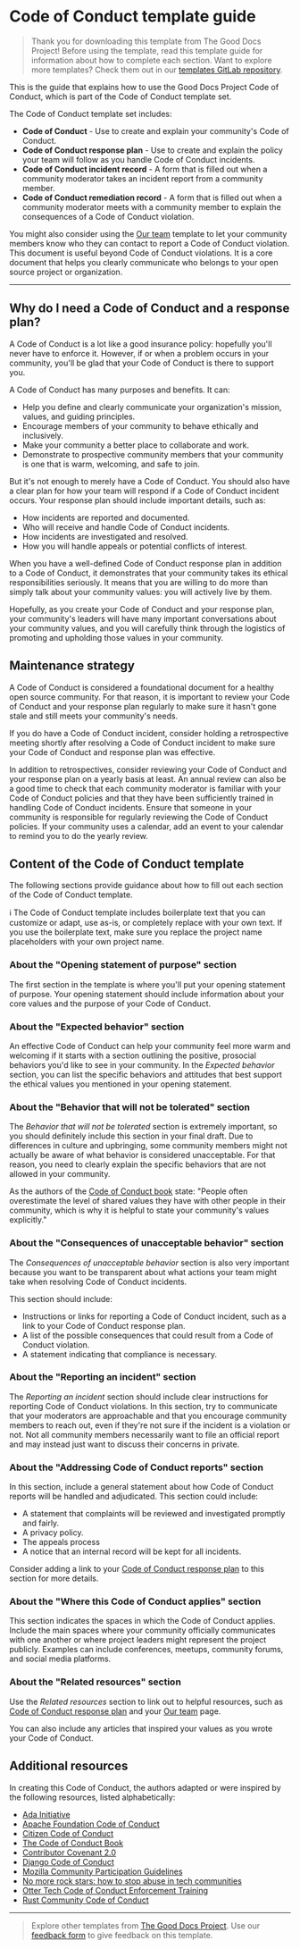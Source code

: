 # Code of Conduct template guide

> Thank you for downloading this template from The Good Docs Project! Before using the template, read this template guide for information about how to complete each section. Want to explore more templates? Check them out in our [templates GitLab repository](https://gitlab.com/tgdp/templates).

This is the guide that explains how to use the Good Docs Project Code of Conduct, which is part of the Code of Conduct template set.

The Code of Conduct template set includes:

* **Code of Conduct** - Use to create and explain your community's Code of Conduct.
* **Code of Conduct response plan** - Use to create and explain the policy your team will follow as you handle Code of Conduct incidents.
* **Code of Conduct incident record** - A form that is filled out when a community moderator takes an incident report from a community member.
* **Code of Conduct remediation record** - A form that is filled out when a community moderator meets with a community member to explain the consequences of a Code of Conduct violation.

You might also consider using the [Our team](../our-team/template_our-team.md) template to let your community members know who they can contact to report a Code of Conduct violation.
This document is useful beyond Code of Conduct violations.
It is a core document that helps you clearly communicate who belongs to your open source project or organization.

---

## Why do I need a Code of Conduct and a response plan?

A Code of Conduct is a lot like a good insurance policy: hopefully you'll never have to enforce it.
However, if or when a problem occurs in your community, you'll be glad that your Code of Conduct is there to support you.

A Code of Conduct has many purposes and benefits. It can:

* Help you define and clearly communicate your organization's mission, values, and guiding principles.
* Encourage members of your community to behave ethically and inclusively.
* Make your community a better place to collaborate and work.
* Demonstrate to prospective community members that your community is one that is warm, welcoming, and safe to join.

But it's not enough to merely have a Code of Conduct.
You should also have a clear plan for how your team will respond if a Code of Conduct incident occurs.
Your response plan should include important details, such as:

* How incidents are reported and documented.
* Who will receive and handle Code of Conduct incidents.
* How incidents are investigated and resolved.
* How you will handle appeals or potential conflicts of interest.

When you have a well-defined Code of Conduct response plan in addition to a Code of Conduct, it demonstrates that your community takes its ethical responsibilities seriously.
It means that you are willing to do more than simply talk about your community values: you will actively live by them.

Hopefully, as you create your Code of Conduct and your response plan, your community's leaders will have many important conversations about your community values, and you will carefully think through the logistics of promoting and upholding those values in your community.

## Maintenance strategy

A Code of Conduct is considered a foundational document for a healthy open source community.
For that reason, it is important to review your Code of Conduct and your response plan regularly to make sure it hasn't gone stale and still meets your community's needs.

If you do have a Code of Conduct incident, consider holding a retrospective meeting shortly after resolving a Code of Conduct incident to make sure your Code of Conduct and response plan was effective.

In addition to retrospectives, consider reviewing your Code of Conduct and your response plan on a yearly basis at least.
An annual review can also be a good time to check that each community moderator is familiar with your Code of Conduct policies and that they have been sufficiently trained in handling Code of Conduct incidents.
Ensure that someone in your community is responsible for regularly reviewing the Code of Conduct policies.
If your community uses a calendar, add an event to your calendar to remind you to do the yearly review.

## Content of the Code of Conduct template

The following sections provide guidance about how to fill out each section of the Code of Conduct template.

:information_source: The Code of Conduct template includes boilerplate text that you can customize or adapt, use as-is, or completely replace with your own text. If you use the boilerplate text, make sure you replace the project name placeholders with your own project name.

### About the "Opening statement of purpose" section

The first section in the template is where you'll put your opening statement of purpose.
Your opening statement should include information about your core values and the purpose of your Code of Conduct.

### About the "Expected behavior" section

An effective Code of Conduct can help your community feel more warm and welcoming if it starts with a section outlining the positive, prosocial behaviors you'd like to see in your community.
In the *Expected behavior* section, you can list the specific behaviors and attitudes that best support the ethical values you mentioned in your opening statement.

### About the "Behavior that will not be tolerated" section

The *Behavior that will not be tolerated* section is extremely important, so you should definitely include this section in your final draft.
Due to differences in culture and upbringing, some community members might not actually be aware of what behavior is considered unacceptable.
For that reason, you need to clearly explain the specific behaviors that are not allowed in your community.

As the authors of the [Code of Conduct book](https://frameshiftconsulting.com/resources/code-of-conduct-book/) state: "People often overestimate the level of shared values they have with other people in their community, which is why it is helpful to state your community's values explicitly."

### About the "Consequences of unacceptable behavior" section

The *Consequences of unacceptable behavior* section is also very important because you want to be transparent about what actions your team might take when resolving Code of Conduct incidents.

This section should include:

* Instructions or links for reporting a Code of Conduct incident, such as a link to your Code of Conduct response plan.
* A list of the possible consequences that could result from a Code of Conduct violation.
* A statement indicating that compliance is necessary.

### About the "Reporting an incident" section

The *Reporting an incident* section should include clear instructions for reporting Code of Conduct violations.
In this section, try to communicate that your moderators are approachable and that you encourage community members to reach out, even if they're not sure if the incident is a violation or not.
Not all community members necessarily want to file an official report and may instead just want to discuss their concerns in private.

### About the "Addressing Code of Conduct reports" section

In this section, include a general statement about how Code of Conduct reports will be handled and adjudicated.
This section could include:

* A statement that complaints will be reviewed and investigated promptly and fairly.
* A privacy policy.
* The appeals process
* A notice that an internal record will be kept for all incidents.

Consider adding a link to your [Code of Conduct response plan](../code-of-conduct-response-plan/template_code-of-conduct-response-plan.md) to this section for more details.

### About the "Where this Code of Conduct applies" section

This section indicates the spaces in which the Code of Conduct applies.
Include the main spaces where your community officially communicates with one another or where project leaders might represent the project publicly.
Examples can include conferences, meetups, community forums, and social media platforms.

### About the "Related resources" section

Use the *Related resources* section to link out to helpful resources, such as [Code of Conduct response plan](../code-of-conduct-response-plan/template_code-of-conduct-response-plan.md) and your [Our team](../our-team/template_our-team.md) page.

You can also include any articles that inspired your values as you wrote your Code of Conduct.

## Additional resources

In creating this Code of Conduct, the authors adapted or were inspired by the following resources, listed alphabetically:

* [Ada Initiative](https://adainitiative.org/continue-our-work/conference-policies/)
* [Apache Foundation Code of Conduct](http://www.apache.org/foundation/policies/conduct#code-of-conduct)
* [Citizen Code of Conduct](https://github.com/stumpsyn/policies/blob/master/citizen_code_of_conduct.md)
* [The Code of Conduct Book](https://frameshiftconsulting.com/resources/code-of-conduct-book/)
* [Contributor Covenant 2.0](https://www.contributor-covenant.org/version/2/0/code_of_conduct/)
* [Django Code of Conduct](https://www.djangoproject.com/conduct/)
* [Mozilla Community Participation Guidelines](https://www.mozilla.org/en-US/about/governance/policies/participation/)
* [No more rock stars: how to stop abuse in tech communities](https://hypatia.ca/2016/06/21/no-more-rock-stars/)
* [Otter Tech Code of Conduct Enforcement Training](https://otter.technology/code-of-conduct-training/)
* [Rust Community Code of Conduct](https://www.rust-lang.org/policies/code-of-conduct)

---

> Explore other templates from [The Good Docs Project](https://thegooddocsproject.dev/). Use our [feedback form](https://thegooddocsproject.dev/feedback/?template=Code%20of%20conduct%20guide) to give feedback on this template.
